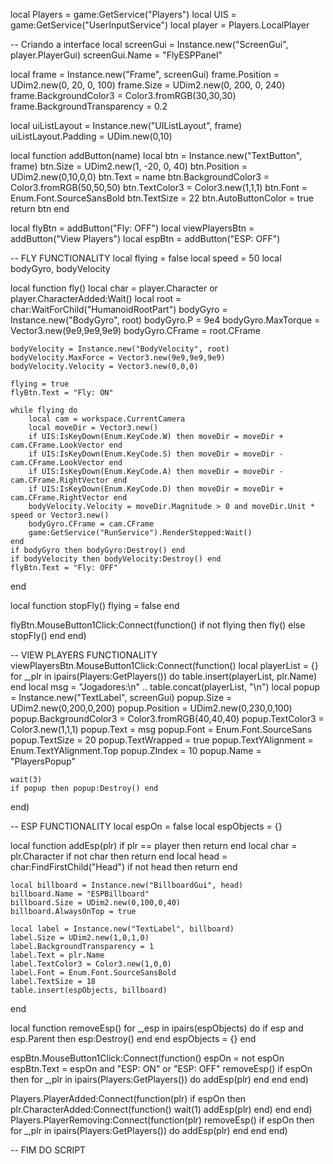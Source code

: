 local Players = game:GetService("Players")
local UIS = game:GetService("UserInputService")
local player = Players.LocalPlayer

-- Criando a interface
local screenGui = Instance.new("ScreenGui", player.PlayerGui)
screenGui.Name = "FlyESPPanel"

local frame = Instance.new("Frame", screenGui)
frame.Position = UDim2.new(0, 20, 0, 100)
frame.Size = UDim2.new(0, 200, 0, 240)
frame.BackgroundColor3 = Color3.fromRGB(30,30,30)
frame.BackgroundTransparency = 0.2

local uiListLayout = Instance.new("UIListLayout", frame)
uiListLayout.Padding = UDim.new(0,10)

local function addButton(name)
    local btn = Instance.new("TextButton", frame)
    btn.Size = UDim2.new(1, -20, 0, 40)
    btn.Position = UDim2.new(0,10,0,0)
    btn.Text = name
    btn.BackgroundColor3 = Color3.fromRGB(50,50,50)
    btn.TextColor3 = Color3.new(1,1,1)
    btn.Font = Enum.Font.SourceSansBold
    btn.TextSize = 22
    btn.AutoButtonColor = true
    return btn
end

local flyBtn = addButton("Fly: OFF")
local viewPlayersBtn = addButton("View Players")
local espBtn = addButton("ESP: OFF")

-- FLY FUNCTIONALITY
local flying = false
local speed = 50
local bodyGyro, bodyVelocity

local function fly()
    local char = player.Character or player.CharacterAdded:Wait()
    local root = char:WaitForChild("HumanoidRootPart")
    bodyGyro = Instance.new("BodyGyro", root)
    bodyGyro.P = 9e4
    bodyGyro.MaxTorque = Vector3.new(9e9,9e9,9e9)
    bodyGyro.CFrame = root.CFrame

    bodyVelocity = Instance.new("BodyVelocity", root)
    bodyVelocity.MaxForce = Vector3.new(9e9,9e9,9e9)
    bodyVelocity.Velocity = Vector3.new(0,0,0)

    flying = true
    flyBtn.Text = "Fly: ON"

    while flying do
        local cam = workspace.CurrentCamera
        local moveDir = Vector3.new()
        if UIS:IsKeyDown(Enum.KeyCode.W) then moveDir = moveDir + cam.CFrame.LookVector end
        if UIS:IsKeyDown(Enum.KeyCode.S) then moveDir = moveDir - cam.CFrame.LookVector end
        if UIS:IsKeyDown(Enum.KeyCode.A) then moveDir = moveDir - cam.CFrame.RightVector end
        if UIS:IsKeyDown(Enum.KeyCode.D) then moveDir = moveDir + cam.CFrame.RightVector end
        bodyVelocity.Velocity = moveDir.Magnitude > 0 and moveDir.Unit * speed or Vector3.new()
        bodyGyro.CFrame = cam.CFrame
        game:GetService("RunService").RenderStepped:Wait()
    end
    if bodyGyro then bodyGyro:Destroy() end
    if bodyVelocity then bodyVelocity:Destroy() end
    flyBtn.Text = "Fly: OFF"
end

local function stopFly()
    flying = false
end

flyBtn.MouseButton1Click:Connect(function()
    if not flying then
        fly()
    else
        stopFly()
    end
end)

-- VIEW PLAYERS FUNCTIONALITY
viewPlayersBtn.MouseButton1Click:Connect(function()
    local playerList = {}
    for _,plr in ipairs(Players:GetPlayers()) do
        table.insert(playerList, plr.Name)
    end
    local msg = "Jogadores:\n" .. table.concat(playerList, "\n")
    local popup = Instance.new("TextLabel", screenGui)
    popup.Size = UDim2.new(0,200,0,200)
    popup.Position = UDim2.new(0,230,0,100)
    popup.BackgroundColor3 = Color3.fromRGB(40,40,40)
    popup.TextColor3 = Color3.new(1,1,1)
    popup.Text = msg
    popup.Font = Enum.Font.SourceSans
    popup.TextSize = 20
    popup.TextWrapped = true
    popup.TextYAlignment = Enum.TextYAlignment.Top
    popup.ZIndex = 10
    popup.Name = "PlayersPopup"

    wait(3)
    if popup then popup:Destroy() end
end)

-- ESP FUNCTIONALITY
local espOn = false
local espObjects = {}

local function addEsp(plr)
    if plr == player then return end
    local char = plr.Character
    if not char then return end
    local head = char:FindFirstChild("Head")
    if not head then return end

    local billboard = Instance.new("BillboardGui", head)
    billboard.Name = "ESPBillboard"
    billboard.Size = UDim2.new(0,100,0,40)
    billboard.AlwaysOnTop = true

    local label = Instance.new("TextLabel", billboard)
    label.Size = UDim2.new(1,0,1,0)
    label.BackgroundTransparency = 1
    label.Text = plr.Name
    label.TextColor3 = Color3.new(1,0,0)
    label.Font = Enum.Font.SourceSansBold
    label.TextSize = 18
    table.insert(espObjects, billboard)
end

local function removeEsp()
    for _,esp in ipairs(espObjects) do
        if esp and esp.Parent then esp:Destroy() end
    end
    espObjects = {}
end

espBtn.MouseButton1Click:Connect(function()
    espOn = not espOn
    espBtn.Text = espOn and "ESP: ON" or "ESP: OFF"
    removeEsp()
    if espOn then
        for _,plr in ipairs(Players:GetPlayers()) do
            addEsp(plr)
        end
    end
end)

Players.PlayerAdded:Connect(function(plr)
    if espOn then
        plr.CharacterAdded:Connect(function()
            wait(1)
            addEsp(plr)
        end)
    end
end)
Players.PlayerRemoving:Connect(function(plr)
    removeEsp()
    if espOn then
        for _,plr in ipairs(Players:GetPlayers()) do
            addEsp(plr)
        end
    end
end)

-- FIM DO SCRIPT
